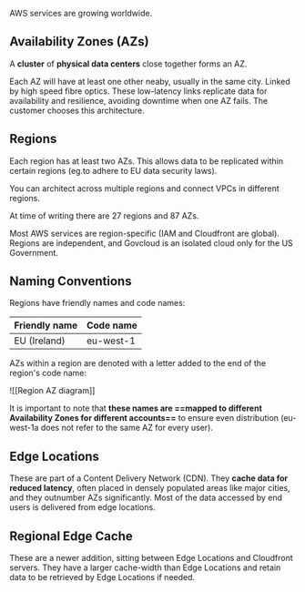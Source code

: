 AWS services are growing worldwide.

## Availability Zones (AZs)
A **cluster** of **physical data centers** close together forms an AZ.

Each AZ will have at least one other neaby, usually in the same city. Linked by high speed fibre optics. These low-latency links replicate data for availability and resilience, avoiding downtime when one AZ fails. The customer chooses this architecture.

## Regions
Each region has at least two AZs. This allows data to be replicated within certain regions (eg.to adhere to EU data security laws).

You can architect across multiple regions and connect VPCs in different regions.

At time of writing there are 27 regions and 87 AZs.

Most AWS services are region-specific (IAM and Cloudfront are global). Regions are independent, and Govcloud is an isolated cloud only for the US Government.

## Naming Conventions
Regions have friendly names and code names:

| Friendly name | Code name |
| ------------- | --------- |
| EU (Ireland)  |  eu-west-1 |  

AZs within a region are denoted with a letter added to the end of the region's code name:

![[Region AZ diagram]]

It is important to note that **these names are ==mapped to different Availability Zones for different accounts==** to ensure even distribution (eu-west-1a does not refer to the same AZ for every user).

## Edge Locations
These are part of a Content Delivery Network (CDN). They **cache data for reduced latency**, often placed in densely populated areas like major cities, and they outnumber AZs significantly. Most of the data accessed by end users is delivered from edge locations.

## Regional Edge Cache
These are a newer addition, sitting between Edge Locations and Cloudfront servers. They have a larger cache-width than Edge Locations and retain data to be retrieved by Edge Locations if needed.